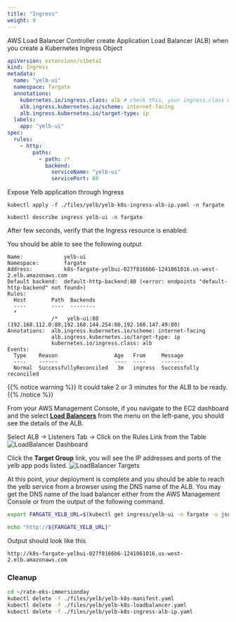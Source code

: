 ```yaml
---
title: "Ingress"
weight: 9
---
```


AWS Load Balancer Controller create Application Load Balancer (ALB) when you create a Kubernetes Ingress Object

```yaml
apiVersion: extensions/v1beta1
kind: Ingress
metadata:
  name: "yelb-ui"
  namespace: fargate
  annotations:
    kubernetes.io/ingress.class: alb # check this, your ingress.class may be different 
    alb.ingress.kubernetes.io/scheme: internet-facing 
    alb.ingress.kubernetes.io/target-type: ip 
  labels:
    app: "yelb-ui"
spec:
  rules:
    - http:
        paths:
          - path: /*
            backend:
              serviceName: "yelb-ui"
              servicePort: 80
```

Expose Yelb application through Ingress

```properties
kubectl apply -f ./files/yelb/yelb-k8s-ingress-alb-ip.yaml -n fargate
```

```properties
kubectl describe ingress yelb-ui -n fargate
```

After few seconds, verify that the Ingress resource is enabled:

You should be able to see the following output

```properties
Name:             yelb-ui
Namespace:        fargate
Address:          k8s-fargate-yelbui-027f8166b6-1241061016.us-west-2.elb.amazonaws.com
Default backend:  default-http-backend:80 (<error: endpoints "default-http-backend" not found>)
Rules:
  Host        Path  Backends
  ----        ----  --------
  *           
              /*   yelb-ui:80 (192.168.112.0:80,192.168.144.254:80,192.168.147.49:80)
Annotations:  alb.ingress.kubernetes.io/scheme: internet-facing
              alb.ingress.kubernetes.io/target-type: ip
              kubernetes.io/ingress.class: alb
Events:
  Type    Reason                  Age   From     Message
  ----    ------                  ----  ----     -------
  Normal  SuccessfullyReconciled   3m   ingress  Successfully reconciled
```

{{% notice warning %}}
It could take 2 or 3 minutes for the ALB to be ready.
{{% /notice %}}

From your AWS Management Console, if you navigate to the EC2 dashboard and the select **[Load Balancers](https://us-west-2.console.aws.amazon.com/ec2/v2/home?region=us-west-2#LoadBalancers)** from the menu on the left-pane, you should see the details of the ALB.

Select ALB -> Listeners Tab -> Click on the Rules Link from the Table
![LoadBalancer Dashboard](/images/lb/rules.png)

Click the **Target Group** link, you will see the IP addresses and ports of the yelb app pods listed.
![LoadBalancer Targets](/images/lb/NLB-Registered-targets.png)

At this point, your deployment is complete and you should be able to reach the yelb service from a browser using the DNS name of the ALB. You may get the DNS name of the load balancer either from the AWS Management Console or from the output of the following command.

```bash
export FARGATE_YELB_URL=$(kubectl get ingress/yelb-ui -n fargate -o jsonpath='{.status.loadBalancer.ingress[0].hostname}')

echo "http://${FARGATE_YELB_URL}"
```

Output should look like this

```properties
http://k8s-fargate-yelbui-027f8166b6-1241061016.us-west-2.elb.amazonaws.com
```

### Cleanup

```bash
cd ~/rate-eks-immersionday
kubectl delete -f ./files/yelb/yelb-k8s-manifest.yaml
kubectl delete -f ./files/yelb/yelb-k8s-loadbalancer.yaml
kubectl delete -f ./files/yelb/yelb-k8s-ingress-alb-ip.yaml
```
